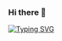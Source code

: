 ### Hi there 👋

[![Typing SVG](https://readme-typing-svg.demolab.com?font=Kode+Mono&duration=3500&pause=1000&color=15C114&vCenter=true&random=false&width=435&lines=My+name+is+Ateeb+Khan.;I+am+a+Software+Engineer;I+%3C3+coffee)](https://git.io/typing-svg)
